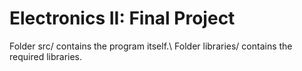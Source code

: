 # Electronics II: Final Project

Folder src/ contains the program itself.\\
Folder libraries/ contains the required libraries.

